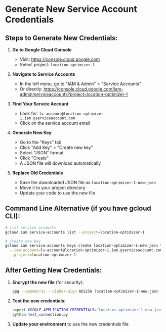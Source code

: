 # Generate New Service Account Credentials

## Steps to Generate New Credentials:

1. **Go to Google Cloud Console**
   - Visit: https://console.cloud.google.com
   - Select project: `location-optimizer-1`

2. **Navigate to Service Accounts**
   - In the left menu, go to "IAM & Admin" > "Service Accounts"
   - Or directly: https://console.cloud.google.com/iam-admin/serviceaccounts?project=location-optimizer-1

3. **Find Your Service Account**
   - Look for: `lv-account@location-optimizer-1.iam.gserviceaccount.com`
   - Click on the service account email

4. **Generate New Key**
   - Go to the "Keys" tab
   - Click "Add Key" > "Create new key"
   - Select "JSON" format
   - Click "Create"
   - A JSON file will download automatically

5. **Replace Old Credentials**
   - Save the downloaded JSON file as `location-optimizer-1-new.json`
   - Move it to your project directory
   - Update your code to use the new file

## Command Line Alternative (if you have gcloud CLI):

```bash
# List service accounts
gcloud iam service-accounts list --project=location-optimizer-1

# Create new key
gcloud iam service-accounts keys create location-optimizer-1-new.json \
  --iam-account=lv-account@location-optimizer-1.iam.gserviceaccount.com \
  --project=location-optimizer-1
```

## After Getting New Credentials:

1. **Encrypt the new file** (for security):
   ```bash
   gpg --symmetric --cipher-algo AES256 location-optimizer-1-new.json
   ```

2. **Test the new credentials**:
   ```bash
   export GOOGLE_APPLICATION_CREDENTIALS="location-optimizer-1-new.json"
   python test_connection.py
   ```

3. **Update your environment** to use the new credentials file